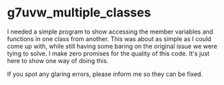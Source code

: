 # g7uvw_multiple_classes

I needed a simple program to show accessing the member variables and functions in one class from another.
This was about as simple as I could come up with, while still having some baring on the original issue we were tying to solve. I make zero promises for the quality of this code. It's just here to show one way of doing this.

If you spot any glaring errors, please inform me so they can be fixed.
